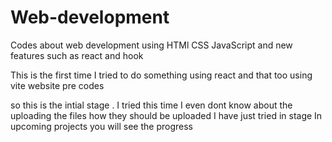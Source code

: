 # Web-development
Codes about web development using HTMl CSS JavaScript  and new features such as react and hook 

This is the first time I tried to do something using react and that too using vite website pre codes

so this is the intial stage . I tried this time 
I even dont know about the uploading the files how they should be uploaded 
I have just tried in stage
In upcoming projects you will see the progress
